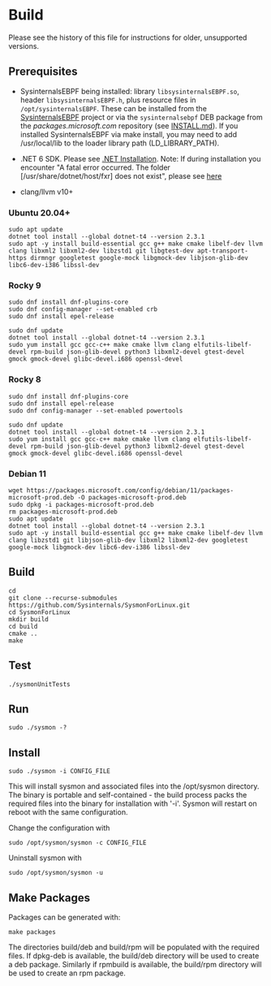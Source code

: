 # Build
Please see the history of this file for instructions for older, unsupported versions.

## Prerequisites
- SysinternalsEBPF being installed:
library `libsysinternalsEBPF.so`, header `libsysinternalsEBPF.h`, plus
resource files in `/opt/sysinternalsEBPF`. These can be installed from
the
[SysinternalsEBPF](https://github.com/Sysinternals/SysinternalsEBPF)
project or via the `sysinternalsebpf` DEB package from the
_packages.microsoft.com_ repository (see [INSTALL.md](INSTALL.md)).
If you installed SysinternalsEBPF via make install, you may need to add /usr/local/lib to the loader library path (LD_LIBRARY_PATH).

- .NET 6 SDK. Please see [.NET Installation](https://learn.microsoft.com/en-us/dotnet/core/install/linux). Note: If during installation you encounter "A fatal error occurred. The folder [/usr/share/dotnet/host/fxr] does not exist", please see [here](https://stackoverflow.com/questions/73753672/a-fatal-error-occurred-the-folder-usr-share-dotnet-host-fxr-does-not-exist)

- clang/llvm v10+

### Ubuntu 20.04+
```
sudo apt update
dotnet tool install --global dotnet-t4 --version 2.3.1
sudo apt -y install build-essential gcc g++ make cmake libelf-dev llvm clang libxml2 libxml2-dev libzstd1 git libgtest-dev apt-transport-https dirmngr googletest google-mock libgmock-dev libjson-glib-dev libc6-dev-i386 libssl-dev
```

### Rocky 9
```
sudo dnf install dnf-plugins-core
sudo dnf config-manager --set-enabled crb
sudo dnf install epel-release

sudo dnf update
dotnet tool install --global dotnet-t4 --version 2.3.1
sudo yum install gcc gcc-c++ make cmake llvm clang elfutils-libelf-devel rpm-build json-glib-devel python3 libxml2-devel gtest-devel gmock gmock-devel glibc-devel.i686 openssl-devel
```

### Rocky 8
```
sudo dnf install dnf-plugins-core
sudo dnf install epel-release
sudo dnf config-manager --set-enabled powertools

sudo dnf update
dotnet tool install --global dotnet-t4 --version 2.3.1
sudo yum install gcc gcc-c++ make cmake llvm clang elfutils-libelf-devel rpm-build json-glib-devel python3 libxml2-devel gtest-devel gmock gmock-devel glibc-devel.i686 openssl-devel
```

### Debian 11
```
wget https://packages.microsoft.com/config/debian/11/packages-microsoft-prod.deb -O packages-microsoft-prod.deb
sudo dpkg -i packages-microsoft-prod.deb
rm packages-microsoft-prod.deb
sudo apt update
dotnet tool install --global dotnet-t4 --version 2.3.1
sudo apt -y install build-essential gcc g++ make cmake libelf-dev llvm clang libzstd1 git libjson-glib-dev libxml2 libxml2-dev googletest google-mock libgmock-dev libc6-dev-i386 libssl-dev
```

## Build
```
cd
git clone --recurse-submodules https://github.com/Sysinternals/SysmonForLinux.git
cd SysmonForLinux
mkdir build
cd build
cmake ..
make
```

## Test
```
./sysmonUnitTests
```

## Run
```
sudo ./sysmon -?
```

## Install
```
sudo ./sysmon -i CONFIG_FILE
```
This will install sysmon and associated files into the /opt/sysmon directory.
The binary is portable and self-contained - the build process packs the
required files into the binary for installation with '-i'. Sysmon will restart
on reboot with the same configuration.

Change the configuration with
```
sudo /opt/sysmon/sysmon -c CONFIG_FILE
```

Uninstall sysmon with
```
sudo /opt/sysmon/sysmon -u
```

## Make Packages
Packages can be generated with:
```
make packages
```
The directories build/deb and build/rpm will be populated with the required
files. If dpkg-deb is available, the build/deb directory will be used to create
a deb package. Similarly if rpmbuild is available, the build/rpm directory will
be used to create an rpm package.
